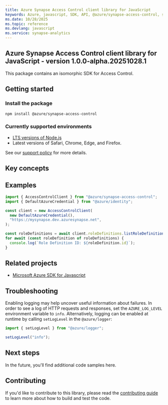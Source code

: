 ```yaml
---
title: Azure Synapse Access Control client library for JavaScript
keywords: Azure, javascript, SDK, API, @azure/synapse-access-control, synapse-analytics
ms.date: 10/28/2025
ms.topic: reference
ms.devlang: javascript
ms.service: synapse-analytics
---
```

## Azure Synapse Access Control client library for JavaScript - version 1.0.0-alpha.20251028.1 


This package contains an isomorphic SDK for Access Control.

## Getting started

### Install the package

```bash
npm install @azure/synapse-access-control
```

### Currently supported environments

- [LTS versions of Node.js](https://github.com/nodejs/release#release-schedule)
- Latest versions of Safari, Chrome, Edge, and Firefox.

See our [support policy](https://github.com/Azure/azure-sdk-for-js/blob/main/SUPPORT.md) for more details.

## Key concepts

## Examples

```ts snippet:ReadmeSampleCreateClient_Node
import { AccessControlClient } from "@azure/synapse-access-control";
import { DefaultAzureCredential } from "@azure/identity";

const client = new AccessControlClient(
  new DefaultAzureCredential(),
  "https://mysynapse.dev.azuresynapse.net",
);

const roleDefinitions = await client.roleDefinitions.listRoleDefinitions();
for await (const roleDefinition of roleDefinitions) {
  console.log(`Role Definition ID: ${roleDefinition.id}`);
}
```

## Related projects

- [Microsoft Azure SDK for Javascript](https://github.com/Azure/azure-sdk-for-js)

## Troubleshooting

Enabling logging may help uncover useful information about failures. In order to see a log of HTTP requests and responses, set the `AZURE_LOG_LEVEL` environment variable to `info`. Alternatively, logging can be enabled at runtime by calling `setLogLevel` in the `@azure/logger`:

```ts snippet:SetLogLevel
import { setLogLevel } from "@azure/logger";

setLogLevel("info");
```

## Next steps

In the future, you'll find additional code samples here.

## Contributing

If you'd like to contribute to this library, please read the [contributing guide](https://github.com/Azure/azure-sdk-for-js/blob/main/CONTRIBUTING.md) to learn more about how to build and test the code.

